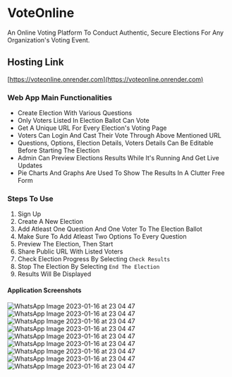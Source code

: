 # VoteOnline
An Online Voting Platform To Conduct Authentic, Secure Elections For Any Organization's Voting Event. 
## Hosting Link
[https://voteonline.onrender.com](https://voteonline.onrender.com)
### Web App Main Functionalities
* Create Election With Various Questions
* Only Voters Listed In Election Ballot Can Vote
* Get A Unique URL For Every Election's Voting Page
* Voters Can Login And Cast Their Vote Through Above Mentioned URL
* Questions, Options, Election Details, Voters Details Can Be Editable Before Starting The Election
* Admin Can Preview Elections Results While It's Running And Get Live Updates
* Pie Charts And Graphs Are Used To Show The Results In A Clutter Free Form
### Steps To Use
1. Sign Up
2. Create A New Election
3. Add Atleast One Question And One Voter To The Election Ballot
4. Make Sure To Add Atleast Two Options To Every Question
5. Preview The Election, Then Start
6. Share Public URL With Listed Voters
7. Check Election Progress By Selecting `Check Results`
8. Stop The Election By Selecting `End The Election`
9. Results Will Be Displayed
#### Application Screenshots
![WhatsApp Image 2023-01-16 at 23 04 47](https://user-images.githubusercontent.com/63570499/212737548-771867f8-6f7b-4399-838b-55dbbc44c6c4.jpg)
![WhatsApp Image 2023-01-16 at 23 04 47](https://user-images.githubusercontent.com/63570499/212737705-c4b1f634-1e57-4329-89e0-0a27f51c840b.jpg)
![WhatsApp Image 2023-01-16 at 23 04 47](https://user-images.githubusercontent.com/63570499/212737734-7de43de9-3302-434f-beef-e60a933812e3.jpg)
![WhatsApp Image 2023-01-16 at 23 04 47](https://user-images.githubusercontent.com/63570499/212737761-c865c138-ee36-4ad9-824f-52f8ed370d16.jpg)
![WhatsApp Image 2023-01-16 at 23 04 47](https://user-images.githubusercontent.com/63570499/212737803-4cdaf025-4b15-41b0-8f74-2a87a0d28a97.jpg)
![WhatsApp Image 2023-01-16 at 23 04 47](https://user-images.githubusercontent.com/63570499/212737845-db7b5b61-bbc6-44cd-88b6-bb0461648882.jpg)
![WhatsApp Image 2023-01-16 at 23 04 47](https://user-images.githubusercontent.com/63570499/212737880-402902e9-1706-429a-ad42-746404937e32.jpg)
![WhatsApp Image 2023-01-16 at 23 04 47](https://user-images.githubusercontent.com/63570499/212737958-f9ae38a8-ed51-4f25-8746-65f6c55ce303.jpg)
![WhatsApp Image 2023-01-16 at 23 04 47](https://user-images.githubusercontent.com/63570499/212738027-835d02b3-d520-4f1d-98d3-0cbe2806e21f.jpg)



